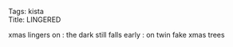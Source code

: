 Tags: kista  
Title: LINGERED  
  
xmas lingers on : the dark still falls early : on twin fake xmas trees  
